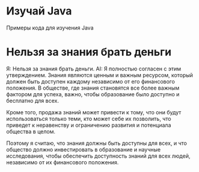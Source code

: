 # Изучай Java
Примеры кода для изучения Java



# Нельзя за знания брать деньги

Я: Нельзя за знания брать деньги.
AI: Я полностью согласен с этим утверждением. Знания являются ценным и важным ресурсом, который должен быть доступен каждому независимо от его финансового положения. В обществе, где знания становятся все более важным фактором для успеха, важно, чтобы образование было доступно и бесплатно для всех.

Кроме того, продажа знаний может привести к тому, что они будут использоваться только теми, кто может себе их позволить, что приведет к неравенству и ограничению развития и потенциала общества в целом.

Поэтому я считаю, что знания должны быть доступны для всех, и что общество должно инвестировать в образование и научные исследования, чтобы обеспечить доступность знаний для всех людей, независимо от их финансового положения.

